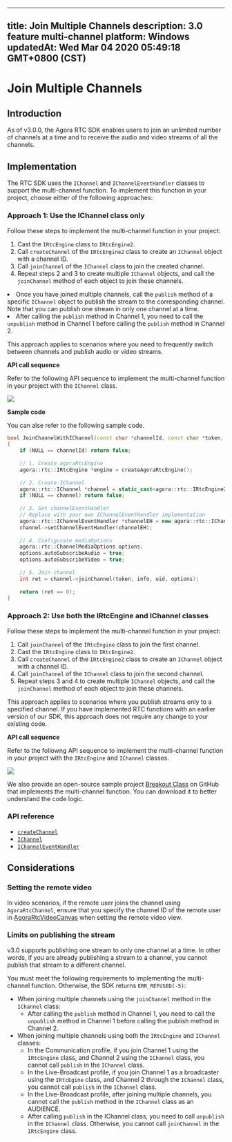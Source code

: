 
---
title: Join Multiple Channels
description: 3.0 feature multi-channel
platform: Windows
updatedAt: Wed Mar 04 2020 05:49:18 GMT+0800 (CST)
---
# Join Multiple Channels
## Introduction

As of v3.0.0, the Agora RTC SDK enables users to join an unlimited number of channels at a time and to receive the audio and video streams of all the channels.

## Implementation

The RTC SDK uses the `IChannel` and `IChannelEventHandler` classes to support the multi-channel function. To implement this function in your project, choose either of the following approaches:

### Approach 1: Use the IChannel class only

Follow these steps to implement the multi-channel function in your project:

1. Cast the `IRtcEngine` class to `IRtcEngine2`.
2. Call `createChannel` of the `IRtcEngine2` class to create an `IChannel` object with a channel ID.
3. Call `joinChannel` of the `IChannel` class to join the created channel.
4. Repeat steps 2 and 3 to create multiple `IChannel` objects, and call the `joinChannel` method of each object to join these channels.

<div class="alert note">
	<li>Once you have joined multiple channels, call the <code>publish</code> method of a specific <code>IChannel</code> object to publish the stream to the corresponding channel. Note that you can publish one stream in only one channel at a time.
	<li>After calling the <code>publish</code> method in Channel 1, you need to call the <code>unpublish</code> method in Channel 1 before calling the <code>publish</code> method in Channel 2.
</div>

This approach applies to scenarios where you need to frequently switch between channels and publish audio or video streams.

**API call sequence**

Refer to the following API sequence to implement the multi-channel function in your project with the `IChannel` class.

![](https://web-cdn.agora.io/docs-files/1575868007208)

**Sample code**

You can alse refer to the following sample code.

```C++
bool JoinChannelWithIChannel(const char *channelId, const char *token, const char *info, uid_t uid)
{
    if (NULL == channelId) return false;
    
    // 1. Create agoraRtcEngine
    agora::rtc::IRtcEngine *engine = createAgoraRtcEngine();
    
    // 2. Create IChannel
    agora::rtc::IChannel *channel = static_cast<agora::rtc::IRtcEngine2 *>(engine)->createChannel(channelId);
    if (NULL == channel) return false;
    
    // 3. Set channelEventHandler
    // Replace with your own IChannelEventHandler implementation
    agora::rtc::IChannelEventHandler *channelEH = new agora::rtc::IChannelEventHandler();
    channel->setChannelEventHandler(channelEH);
  
    // 4. Configurate mediaOptions
    agora::rtc::ChannelMediaOptions options;
    options.autoSubscribeAudio = true;
    options.autoSubscribeVideo = true;
    
    // 5. Join channel
    int ret = channel->joinChannel(token, info, uid, options);
    
    return (ret == 0);
}
```

### Approach 2: Use both the IRtcEngine and IChannel classes

Follow these steps to implement the multi-channel function in your project:

1. Call `joinChannel` of the `IRtcEngine` class to join the first channel.
2. Cast the `IRtcEngine` class to `IRtcEngine2`.
3. Call `createChannel` of the `IRtcEngine2` class to create an `IChannel` object with a channel ID.
4. Call `joinChannel` of the `IChannel` class to join the second channel.
5. Repeat steps 3 and 4 to create multiple `IChannel` objects, and call the `joinChannel` method of each object to join these channels.

This approach applies to scenarios where you publish streams only to a specified channel. If you have implemented RTC functions with an earlier version of our SDK, this approach does not require any change to your existing code.

**API call sequence**

Refer to the followng API sequence to implement the multi-channel function in your project with the `IRtcEngine` and `IChannel` classes.

![](https://web-cdn.agora.io/docs-files/1575868024031)

We also provide an open-source sample project [Breakout Class](https://github.com/AgoraIO-Usecase/Breakout-Class/tree/master/breakout-windows) on GitHub that implements the multi-channel function. You can download it to better understand the code logic.

### API reference

- [`createChannel`](https://docs.agora.io/en/Interactive%20Broadcast/API%20Reference/cpp/v3.0.0/classagora_1_1rtc_1_1_i_rtc_engine2.html#a9cabefe84d3a52400f941f1bd8c0f486)
- [`IChannel`](https://docs.agora.io/en/Interactive%20Broadcast/API%20Reference/cpp/v3.0.0/classagora_1_1rtc_1_1_i_channel.html)
- [`IChannelEventHandler`](https://docs.agora.io/en/Interactive%20Broadcast/API%20Reference/cpp/v3.0.0/classagora_1_1rtc_1_1_i_channel_event_handler.html)

## Considerations

### Setting the remote video

In video scenarios, if the remote user joins the channel using `AgoraRtcChannel`, ensure that you specify the channel ID of the remote user in  [AgoraRtcVideoCanvas](https://docs.agora.io/en/Interactive%20Broadcast/API%20Reference/cpp/v3.0.0/structagora_1_1rtc_1_1_video_canvas.html) when setting the remote video view. 

### Limits on publishing the stream

v3.0 supports publishing one stream to only one channel at a time. In other words, if you are already publishing a stream to a channel, you cannot publish that stream to a different channel.

You must meet the following requirements to implementing the multi-channel function. Otherwise, the  SDK returns `ERR_REFUSED(-5)`:

- When joining multiple channels using the `joinChannel` method in the `IChannel` class:
  - After calling the `publish` method in Channel 1, you need to call the `unpublish` method in Channel 1 before calling the publish method in Channel 2.
- When joining multiple channels using both the `IRtcEngine` and `IChannel` classes:
  - In the Communication profile, if you join Channel 1 using the `IRtcEngine` class, and Channel 2 using the `IChannel` class, you cannot call `publish` in the `IChannel` class.
  - In the Live-Broadcast profile, if you join Channel 1 as a broadcaster using the `IRtcEgine` class, and Channel 2 through the `IChannel` class, you cannot call `publish` in the `IChannel` class.
  - In the Live-Broadcast profile, after joining multiple channels, you cannot call the `publish` method in the `IChannel` class as an AUDIENCE.
  - After calling `publish` in the IChannel class, you need to call `unpublish` in the `IChannel` class. Otherwise, you cannot call `joinChannel` in the `IRtcEngine` class.
